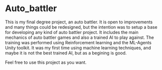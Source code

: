 # Auto_battler

This is my final degree project, an auto battler. It is open to improvements and many things could be redesigned, but the intention was to setup a base for developing any kind of auto battler project.
It includes the main mechanics of auto battler games and also a trained AI to play against. The training was performed using Reinforcement learning and the ML-Agents Unity toolkit. It was my first time
using machine learning techniques, and maybe it is not the best trained AI, but as a begining is good.

Feel free to use this project as you want.
